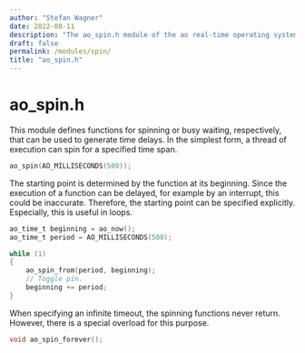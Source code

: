 ```yaml
---
author: "Stefan Wagner"
date: 2022-08-11
description: "The ao_spin.h module of the ao real-time operating system."
draft: false
permalink: /modules/spin/
title: "ao_spin.h"
---
```


# ao_spin.h

This module defines functions for spinning or busy waiting, respectively, that can be used to generate time delays.  In the simplest form, a thread of execution can spin for a specified time span.

```c
ao_spin(AO_MILLISECONDS(500));
```

The starting point is determined by the function at its beginning. Since the execution of a function can be delayed, for example by an interrupt, this could be inaccurate. Therefore, the starting point can be specified explicitly. Especially, this is useful in loops.

```c
ao_time_t beginning = ao_now();
ao_time_t period = AO_MILLISECONDS(500);

while (1)
{
    ao_spin_from(period, beginning);
    // Toggle pin.
    beginning += period;
}
```

When specifying an infinite timeout, the spinning functions never return. However, there is a special overload for this purpose.

```c
void ao_spin_forever();
```
